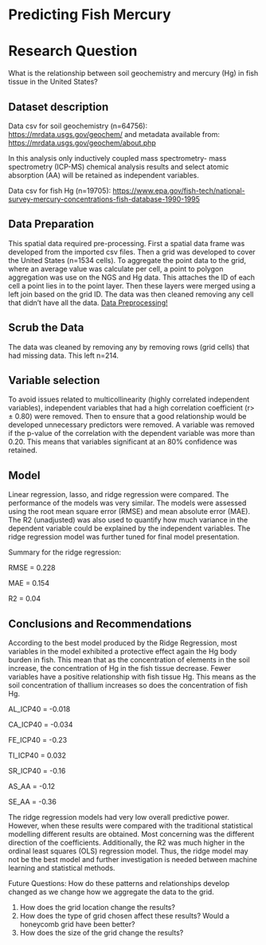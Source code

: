 # Predicting Fish Mercury
# Research Question 
What is the relationship between soil geochemistry and mercury (Hg) in fish tissue in the United States?

## Dataset description
Data csv for soil geochemistry (n=64756): https://mrdata.usgs.gov/geochem/ and metadata available from: https://mrdata.usgs.gov/geochem/about.php

In this analysis only inductively coupled mass spectrometry- mass spectrometry (ICP-MS) chemical analysis results and select atomic absorption (AA) will be retained as independent variables.

Data csv for fish Hg (n=19705): https://www.epa.gov/fish-tech/national-survey-mercury-concentrations-fish-database-1990-1995

## Data Preparation
This spatial data required pre-processing. First a spatial data frame was developed from the imported csv files. Then a grid was developed to cover the United States (n=1534 cells). To aggregate the point data to the grid, where an average value was calculate per cell, a point to polygon aggregation was use on the NGS and Hg data. This attaches the ID of each cell a point lies in to the point layer. Then these layers were merged using a left join based on the grid ID. The data was then cleaned removing any cell that didn’t have all the data. 
[Data Preprocessing!](data_preprocessing.png)


## Scrub the Data
The data was cleaned by removing any by removing rows (grid cells) that had missing data. This left n=214.

## Variable selection
To avoid issues related to multicollinearity (highly correlated independent variables), independent variables that had a high correlation coefficient (r> ± 0.80) were removed. Then to ensure that a good relationship would be developed unnecessary predictors were removed. A variable was removed if the p-value of the correlation with the dependent variable was more than 0.20. This means that variables significant at an 80% confidence was retained. 

## Model
Linear regression, lasso, and ridge regression were compared. The performance of the models was very similar. The models were assessed using the root mean square error (RMSE) and mean absolute error (MAE). The R2 (unadjusted) was also used to quantify how much variance in the dependent variable could be explained by the independent variables. The ridge regression model was further tuned for final model presentation. 

Summary for the ridge regression:

RMSE = 0.228

MAE =  0.154

R2 = 0.04

## Conclusions and Recommendations
According to the best model produced by the Ridge Regression, most variables in the model exhibited a protective effect again the Hg body burden in fish. This mean that as the concentration of elements in the soil increase, the concentration of Hg in the fish tissue decrease. Fewer variables have a positive relationship with fish tissue Hg. This means as the soil concentration of thallium increases so does the concentration of fish Hg.  

AL_ICP40 = -0.018

CA_ICP40 = -0.034

FE_ICP40 = -0.23

TI_ICP40 = 0.032

SR_ICP40 = -0.16

AS_AA = -0.12

SE_AA = -0.36

The ridge regression models had very low overall predictive power. However,  when these results were compared with the traditional statistical modelling different results are obtained. Most concerning was the different direction of the coefficients. Additionally, the R2 was much higher in the ordinal least squares  (OLS) regression model. Thus, the ridge model may not be the best model and further investigation is needed between machine learning and statistical methods.

Future Questions:
How do these patterns and relationships develop changed as we change how we aggregate the data to the grid.
1.	How does the grid location change the results?
2.	How does the type of grid chosen affect these results? Would a honeycomb grid have been better?
3.	How does the size of the grid change the results?



